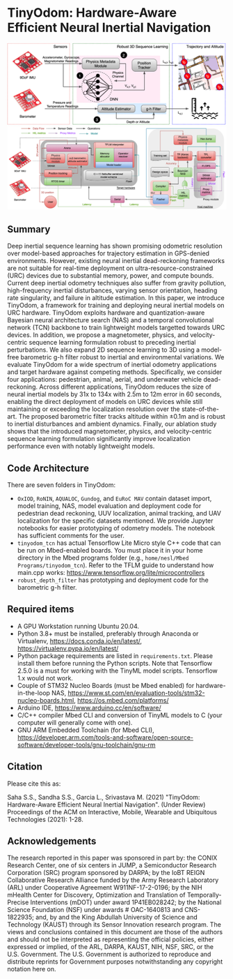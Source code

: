 # TinyOdom: Hardware-Aware Efficient Neural Inertial Navigation

![overview](tinyodom_SL.png)
![overview](tinyodom_framework.png)

## Summary
Deep inertial sequence learning has shown promising odometric resolution over model-based approaches for trajectory estimation in GPS-denied environments. However, existing neural inertial dead-reckoning frameworks are not suitable for real-time deployment on ultra-resource-constrained (URC) devices due to substantial memory, power, and compute bounds. Current deep inertial odometry techniques also suffer from gravity pollution, high-frequency inertial disturbances, varying sensor orientation, heading rate singularity, and failure in altitude estimation. In this paper, we introduce TinyOdom, a framework for training and deploying neural inertial models on URC hardware. TinyOdom exploits hardware and quantization-aware Bayesian neural architecture search (NAS) and a temporal convolutional network (TCN) backbone to train lightweight models targetted towards URC devices. In addition, we propose a magnetometer, physics, and velocity-centric sequence learning formulation robust to preceding inertial perturbations. We also expand 2D sequence learning to 3D using a model-free barometric g-h filter robust to inertial and environmental variations. We evaluate TinyOdom for a wide spectrum of inertial odometry applications and target hardware against competing methods. Specifically, we consider four applications: pedestrian, animal, aerial, and underwater vehicle dead-reckoning. Across different applications, TinyOdom reduces the size of neural inertial models by 31x to 134x with 2.5m to 12m error in 60 seconds, enabling the direct deployment of models on URC devices while still maintaining or exceeding the localization resolution over the state-of-the-art. The proposed barometric filter tracks altitude within ±0.1m and is robust to inertial disturbances and ambient dynamics. Finally, our ablation study shows that the introduced magnetometer, physics, and velocity-centric sequence learning formulation significantly improve localization performance even with notably lightweight models.

## Code Architecture

There are seven folders in TinyOdom:
- ```OxIOD```, ```RoNIN```,  ```AQUALOC```, ```Gundog```, and ```EuRoC MAV``` contain dataset import, model training, NAS, model evaluation and deployment code for pedestrian dead reckoning, UUV localization, animal tracking, and UAV localization for the specific datasets mentioned. We provide Jupyter notebooks for easier prototyping of odometry models. The notebook has sufficient comments for the user.
- ```tinyodom_tcn``` has actual Tensorflow Lite Micro style C++ code that can be run on Mbed-enabled boards. You must place it in your home directory in the Mbed programs folder (e.g., ```home/nesl/Mbed Programs/tinyodom_tcn```). Refer to the TFLM guide to understand how main.cpp works: https://www.tensorflow.org/lite/microcontrollers
- ```robust_depth_filter``` has prototyping and deployment code for the barometric g-h filter.

## Required items 
- A GPU Workstation running Ubuntu 20.04.
- Python 3.8+ must be installed, preferably through Anaconda or Virtualenv, https://docs.conda.io/en/latest/, https://virtualenv.pypa.io/en/latest/
- Python package requirements are listed in ```requirements.txt```. Please install them before running the Python scripts. Note that Tensorflow 2.5.0 is a must for working with the TinyML model scripts. Tensorflow 1.x would not work.
- Couple of STM32 Nucleo Boards (must be Mbed enabled) for hardware-in-the-loop NAS, https://www.st.com/en/evaluation-tools/stm32-nucleo-boards.html, https://os.mbed.com/platforms/
- Arduino IDE, https://www.arduino.cc/en/software/
- C/C++ compiler Mbed CLI and conversion of TinyML models to C (your computer will generally come with one).
- GNU ARM Embedded Toolchain (for Mbed CLI), https://developer.arm.com/tools-and-software/open-source-software/developer-tools/gnu-toolchain/gnu-rm

## Citation
Please cite this as:

Saha S.S., Sandha S.S., Garcia L., Srivastava M. (2021) "TinyOdom: Hardware-Aware Efficient Neural Inertial Navigation". (Under Review) Proceedings of the ACM on Interactive, Mobile, Wearable and Ubiquitous Technologies (2021): 1-28.

## Acknowledgements
The research reported in this paper was sponsored in part by: the CONIX Research Center, one of six centers in JUMP, a Semiconductor Research Corporation (SRC) program sponsored by DARPA; by the IoBT REIGN Collaborative Research Alliance funded by the Army Research Laboratory (ARL) under Cooperative Agreement W911NF-17-2-0196; by the NIH mHealth Center for Discovery, Optimization and Translation of Temporally-Precise Interventions (mDOT) under award 1P41EB028242; by the National Science Foundation (NSF) under awards \# OAC-1640813 and CNS-1822935; and, by and the King Abdullah University of Science and Technology (KAUST) through its Sensor Innovation research program. The views and conclusions contained in this document are those of the authors and should not be interpreted as representing the official policies, either expressed or implied, of the ARL, DARPA, KAUST, NIH, NSF, SRC, or the U.S. Government. The U.S. Government is authorized to reproduce and distribute reprints for Government purposes notwithstanding any copyright notation here on.



